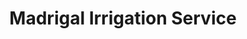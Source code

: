 ---
title: "Madrigal Irrigation Service"
url: /dumas/madrigal-irrigation-service/
shop: agrarian
---